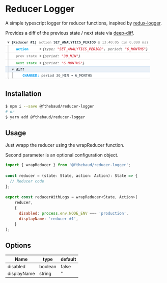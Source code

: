 # Reducer Logger

A simple typescript logger for reducer functions, inspired by [redux-logger](https://github.com/LogRocket/redux-logger).

Provides a diff of the previous state / next state via [deep-diff](https://github.com/flitbit/diff).

![screenshot of reducer logger](screenshot.png)

## Installation

```bash
$ npm i --save @fthebaud/reducer-logger
# or
$ yarn add @fthebaud/reducer-logger
```

## Usage

Just wrapp the reducer using the wrapReducer function.

Second parameter is an optional configuration object.

```js
import { wrapReducer } from '@fthebaud/reducer-logger';

const reducer = (state: State, action: Action): State => {
  // Reducer code
};

export const reducerWithLogs = wrapReducer<State, Action>(
    reducer,
    {
      disabled: process.env.NODE_ENV === 'production',
      displayName: 'reducer #1',
    }
);

```

## Options

| Name        | type    | default |
| ----------- | ------- | ------- |
| disabled    | boolean | false   |
| displayName | string  | ''      |
